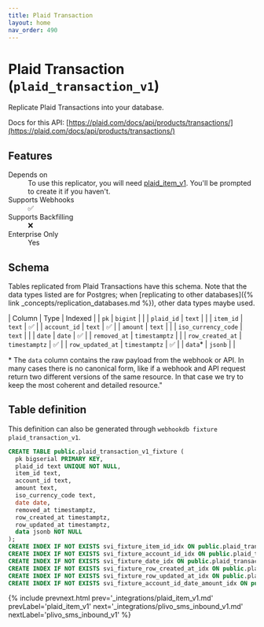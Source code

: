 ```yaml
---
title: Plaid Transaction
layout: home
nav_order: 490
---
```


# Plaid Transaction (`plaid_transaction_v1`)

Replicate Plaid Transactions into your database.

Docs for this API: [https://plaid.com/docs/api/products/transactions/](https://plaid.com/docs/api/products/transactions/)

## Features

<dl>
<dt>Depends on</dt>
<dd>To use this replicator, you will need <a href="{% link _integrations/plaid_item_v1.md %}">plaid_item_v1</a>. You'll be prompted to create it if you haven't.</dd>

<dt>Supports Webhooks</dt>
<dd>✅</dd>
<dt>Supports Backfilling</dt>
<dd>❌</dd>
<dt>Enterprise Only</dt>
<dd>Yes</dd>

</dl>

## Schema

Tables replicated from Plaid Transactions have this schema.
Note that the data types listed are for Postgres;
when [replicating to other databases]({% link _concepts/replication_databases.md %}),
other data types maybe used.

| Column | Type | Indexed |
| `pk` | `bigint` |  |
| `plaid_id` | `text` |  |
| `item_id` | `text` | ✅ |
| `account_id` | `text` | ✅ |
| `amount` | `text` |  |
| `iso_currency_code` | `text` |  |
| `date` | `date` | ✅ |
| `removed_at` | `timestamptz` |  |
| `row_created_at` | `timestamptz` | ✅ |
| `row_updated_at` | `timestamptz` | ✅ |
| `data`* | `jsonb` |  |

<span class="fs-3">* The `data` column contains the raw payload from the webhook or API.
In many cases there is no canonical form, like if a webhook and API request return
two different versions of the same resource.
In that case we try to keep the most coherent and detailed resource."</span>

## Table definition

This definition can also be generated through `webhookdb fixture plaid_transaction_v1`.

```sql
CREATE TABLE public.plaid_transaction_v1_fixture (
  pk bigserial PRIMARY KEY,
  plaid_id text UNIQUE NOT NULL,
  item_id text,
  account_id text,
  amount text,
  iso_currency_code text,
  date date,
  removed_at timestamptz,
  row_created_at timestamptz,
  row_updated_at timestamptz,
  data jsonb NOT NULL
);
CREATE INDEX IF NOT EXISTS svi_fixture_item_id_idx ON public.plaid_transaction_v1_fixture (item_id);
CREATE INDEX IF NOT EXISTS svi_fixture_account_id_idx ON public.plaid_transaction_v1_fixture (account_id);
CREATE INDEX IF NOT EXISTS svi_fixture_date_idx ON public.plaid_transaction_v1_fixture (date);
CREATE INDEX IF NOT EXISTS svi_fixture_row_created_at_idx ON public.plaid_transaction_v1_fixture (row_created_at);
CREATE INDEX IF NOT EXISTS svi_fixture_row_updated_at_idx ON public.plaid_transaction_v1_fixture (row_updated_at);
CREATE INDEX IF NOT EXISTS svi_fixture_account_id_date_amount_idx ON public.plaid_transaction_v1_fixture (account_id, date, amount);
```

{% include prevnext.html prev='_integrations/plaid_item_v1.md' prevLabel='plaid_item_v1' next='_integrations/plivo_sms_inbound_v1.md' nextLabel='plivo_sms_inbound_v1' %}
